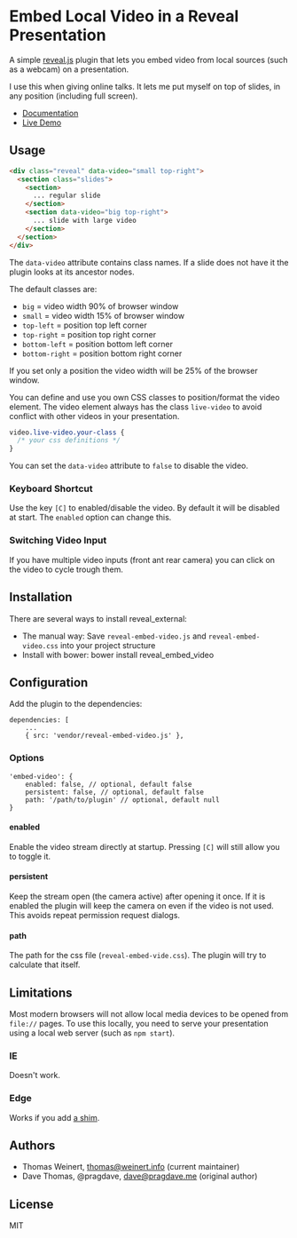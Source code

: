 # Embed Local Video in a Reveal Presentation

A simple [reveal.js](https://github.com/hakimel/reveal.js) plugin that lets you embed video from local sources
(such as a webcam) on a presentation.

I use this when giving online talks. It lets me put myself on top of
slides, in any position (including full screen).

 * [Documentation](https://thomas.weinert.info/reveal-embed-video/docs/)
 * [Live Demo](https://thomas.weinert.info/reveal-embed-video/example/index.html)


## Usage

```HTML
<div class="reveal" data-video="small top-right">
  <section class="slides">
    <section>
      ... regular slide
    </section>
    <section data-video="big top-right">
      ... slide with large video 
    </section>
  </section>
</div>  
```

The `data-video` attribute contains class names. If a slide
does not have it the plugin looks at its ancestor nodes. 

The default classes are:

   * `big` = video width 90% of browser window
   * `small` = video width 15% of browser window
   * `top-left` = position top left corner
   * `top-right` = position top right corner
   * `bottom-left` = position bottom left corner
   * `bottom-right` = position bottom right corner
   
If you set only a position the video width will be 25% of the browser
window.

You can define and use you own CSS classes to position/format the video element.
The video element always has the class `live-video` to avoid conflict with other
videos in your presentation.

```CSS
video.live-video.your-class {
  /* your css definitions */
}
```

You can set the `data-video` attribute to `false` to disable the video.

### Keyboard Shortcut

Use the key `[C]` to enabled/disable the video. By default it will be disabled at 
start. The `enabled` option can change this.

### Switching Video Input

If you have multiple video inputs (front ant rear camera) you can click on 
the video to cycle trough them.

## Installation

There are several ways to install reveal_external:

* The manual way: Save `reveal-embed-video.js` and `reveal-embed-video.css` into your 
  project structure
* Install with bower: bower install reveal_embed_video

## Configuration

Add the plugin to the dependencies:

    dependencies: [
        ...
        { src: 'vendor/reveal-embed-video.js' },
        
### Options

    'embed-video': {
        enabled: false, // optional, default false
        persistent: false, // optional, default false
        path: '/path/to/plugin' // optional, default null
    }       
    
#### enabled

Enable the video stream directly at startup. Pressing `[C]` will still allow you to 
toggle it.

#### persistent

Keep the stream open (the camera active) after opening it once. If it is enabled
the plugin will keep the camera on even if the video is not used. This avoids repeat permission
request dialogs.

#### path 

The path for the css file (`reveal-embed-vide.css`). The plugin will try to calculate that itself.

## Limitations

Most modern browsers will not allow local media devices to be opened
from `file://` pages. To use this locally, you need to serve your
presentation using a local web server (such as `npm start`).

### IE 

Doesn't work.

### Edge

Works if you add [a shim](https://github.com/webrtc/adapter). 

## Authors

* Thomas Weinert, thomas@weinert.info (current maintainer)
* Dave Thomas, @pragdave, dave@pragdave.me (original author)

## License

MIT
